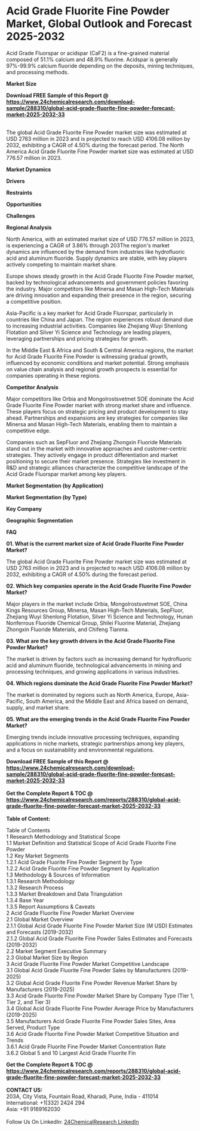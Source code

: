 <h1>Acid Grade Fluorite Fine Powder Market, Global Outlook and Forecast 2025-2032</h1><p>Acid Grade Fluorspar or acidspar (CaF2) is a fine-grained material composed of 51.1% calcium and 48.9% fluorine. Acidspar is generally 97%-99.9% calcium fluoride depending on the deposits, mining techniques, and processing methods.</p><p>
<strong>Market Size</strong></p><p>
</p><div><b>Download FREE Sample of this Report @ 
            <a href="https://www.24chemicalresearch.com/download-sample/288310/global-acid-grade-fluorite-fine-powder-forecast-market-2025-2032-33">
            https://www.24chemicalresearch.com/download-sample/288310/global-acid-grade-fluorite-fine-powder-forecast-market-2025-2032-33</a></b></div><br><p>The global Acid Grade Fluorite Fine Powder market size was estimated at USD 2763 million in 2023 and is projected to reach USD 4106.08 million by 2032, exhibiting a CAGR of 4.50% during the forecast period. The North America Acid Grade Fluorite Fine Powder market size was estimated at USD 776.57 million in 2023.</p><p>
<strong>Market Dynamics</strong></p><p>
<strong>Drivers</strong></p><p>
</p><p>
<strong>Restraints</strong></p><p>
</p><p>
<strong>Opportunities</strong></p><p>
</p><p>
<strong>Challenges</strong></p><p>
</p><p>
<strong>Regional Analysis</strong></p><p>
</p><p>North America, with an estimated market size of USD 776.57 million in 2023, is experiencing a CAGR of 3.86% through 203The region's market dynamics are influenced by the demand from industries like hydrofluoric acid and aluminum fluoride. Supply dynamics are stable, with key players actively competing to maintain market share.</p><p>
</p><p>Europe shows steady growth in the Acid Grade Fluorite Fine Powder market, backed by technological advancements and government policies favoring the industry. Major competitors like Minersa and Masan High-Tech Materials are driving innovation and expanding their presence in the region, securing a competitive position.</p><p>
</p><p>Asia-Pacific is a key market for Acid Grade Fluorspar, particularly in countries like China and Japan. The region experiences robust demand due to increasing industrial activities. Companies like Zhejiang Wuyi Shenlong Flotation and Silver Yi Science and Technology are leading players, leveraging partnerships and pricing strategies for growth.</p><p>
</p><p>In the Middle East &amp; Africa and South &amp; Central America regions, the market for Acid Grade Fluorite Fine Powder is witnessing gradual growth, influenced by economic conditions and market potential. Strong emphasis on value chain analysis and regional growth prospects is essential for companies operating in these regions.</p><p>
<strong>Competitor Analysis</strong></p><p>
</p><p>Major competitors like Orbia and Mongolrostsvetmet SOE dominate the Acid Grade Fluorite Fine Powder market with strong market share and influence. These players focus on strategic pricing and product development to stay ahead. Partnerships and expansions are key strategies for companies like Minersa and Masan High-Tech Materials, enabling them to maintain a competitive edge.</p><p>
</p><p>Companies such as SepFluor and Zhejiang Zhongxin Fluoride Materials stand out in the market with innovative approaches and customer-centric strategies. They actively engage in product differentiation and market positioning to secure their market presence. Strategies like investment in R&amp;D and strategic alliances characterize the competitive landscape of the Acid Grade Fluorspar market among key players.</p><p>
<strong>Market Segmentation (by Application)</strong></p><p>
</p><p>
<strong>Market Segmentation (by Type)</strong></p><p>
</p><p>
<strong>Key Company</strong></p><p>
</p><p>
<strong>Geographic Segmentation</strong></p><p>
</p><p>
<strong>FAQ </strong></p><p>
<strong>01. What is the current market size of Acid Grade Fluorite Fine Powder Market?</strong></p><p>
</p><p>The global Acid Grade Fluorite Fine Powder market size was estimated at USD 2763 million in 2023 and is projected to reach USD 4106.08 million by 2032, exhibiting a CAGR of 4.50% during the forecast period.</p><p>
<strong>02. Which key companies operate in the Acid Grade Fluorite Fine Powder Market?</strong></p><p>
</p><p>Major players in the market include Orbia, Mongolrostsvetmet SOE, China Kings Resources Group, Minersa, Masan High-Tech Materials, SepFluor, Zhejiang Wuyi Shenlong Flotation, Silver Yi Science and Technology, Hunan Nonferrous Fluoride Chemical Group, Shilei Fluorine Material, Zhejiang Zhongxin Fluoride Materials, and Chifeng Tianma.</p><p>
<strong>03. What are the key growth drivers in the Acid Grade Fluorite Fine Powder Market?</strong></p><p>
</p><p>The market is driven by factors such as increasing demand for hydrofluoric acid and aluminum fluoride, technological advancements in mining and processing techniques, and growing applications in various industries.</p><p>
<strong>04. Which regions dominate the Acid Grade Fluorite Fine Powder Market?</strong></p><p>
</p><p>The market is dominated by regions such as North America, Europe, Asia-Pacific, South America, and the Middle East and Africa based on demand, supply, and market share.</p><p>
<strong>05. What are the emerging trends in the Acid Grade Fluorite Fine Powder Market?</strong></p><p>
</p><p>Emerging trends include innovative processing techniques, expanding applications in niche markets, strategic partnerships among key players, and a focus on sustainability and environmental regulations.</p><div><b>Download FREE Sample of this Report @ 
            <a href="https://www.24chemicalresearch.com/download-sample/288310/global-acid-grade-fluorite-fine-powder-forecast-market-2025-2032-33">
            https://www.24chemicalresearch.com/download-sample/288310/global-acid-grade-fluorite-fine-powder-forecast-market-2025-2032-33</a></b></div><br><div><b>Get the Complete Report & TOC @ 
            <a href="https://www.24chemicalresearch.com/reports/288310/global-acid-grade-fluorite-fine-powder-forecast-market-2025-2032-33">
            https://www.24chemicalresearch.com/reports/288310/global-acid-grade-fluorite-fine-powder-forecast-market-2025-2032-33</a></b></div><br>
            <b>Table of Content:</b><p>Table of Contents<br />
1 Research Methodology and Statistical Scope<br />
1.1 Market Definition and Statistical Scope of Acid Grade Fluorite Fine Powder<br />
1.2 Key Market Segments<br />
1.2.1 Acid Grade Fluorite Fine Powder Segment by Type<br />
1.2.2 Acid Grade Fluorite Fine Powder Segment by Application<br />
1.3 Methodology & Sources of Information<br />
1.3.1 Research Methodology<br />
1.3.2 Research Process<br />
1.3.3 Market Breakdown and Data Triangulation<br />
1.3.4 Base Year<br />
1.3.5 Report Assumptions & Caveats<br />
2 Acid Grade Fluorite Fine Powder Market Overview<br />
2.1 Global Market Overview<br />
2.1.1 Global Acid Grade Fluorite Fine Powder Market Size (M USD) Estimates and Forecasts (2019-2032)<br />
2.1.2 Global Acid Grade Fluorite Fine Powder Sales Estimates and Forecasts (2019-2032)<br />
2.2 Market Segment Executive Summary<br />
2.3 Global Market Size by Region<br />
3 Acid Grade Fluorite Fine Powder Market Competitive Landscape<br />
3.1 Global Acid Grade Fluorite Fine Powder Sales by Manufacturers (2019-2025)<br />
3.2 Global Acid Grade Fluorite Fine Powder Revenue Market Share by Manufacturers (2019-2025)<br />
3.3 Acid Grade Fluorite Fine Powder Market Share by Company Type (Tier 1, Tier 2, and Tier 3)<br />
3.4 Global Acid Grade Fluorite Fine Powder Average Price by Manufacturers (2019-2025)<br />
3.5 Manufacturers Acid Grade Fluorite Fine Powder Sales Sites, Area Served, Product Type<br />
3.6 Acid Grade Fluorite Fine Powder Market Competitive Situation and Trends<br />
3.6.1 Acid Grade Fluorite Fine Powder Market Concentration Rate<br />
3.6.2 Global 5 and 10 Largest Acid Grade Fluorite Fin</p><div><b>Get the Complete Report & TOC @ 
            <a href="https://www.24chemicalresearch.com/reports/288310/global-acid-grade-fluorite-fine-powder-forecast-market-2025-2032-33">
            https://www.24chemicalresearch.com/reports/288310/global-acid-grade-fluorite-fine-powder-forecast-market-2025-2032-33</a></b></div><br><b>CONTACT US:</b><br>
            203A, City Vista, Fountain Road, Kharadi, Pune, India - 411014<br>
            International: +1(332) 2424 294<br>
            Asia: +91 9169162030 <br><br>
            Follow Us On LinkedIn: <a href="https://www.linkedin.com/company/24chemicalresearch/">24ChemicalResearch LinkedIn</a>